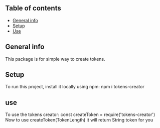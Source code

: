 

## Table of contents
* [General info](#general-info)
* [Setup](#setup)
* [Use](#use)


## General info
This package is for simple way to create tokens.
	
## Setup
To run this project, install it locally using npm:
npm i tokens-creator
<br>

## use 
To use  the tokens creator:
const createToken = require('tokens-creator')
<br>
Now to  use createToken(TokenLength) it will return String token for you 